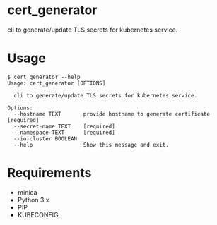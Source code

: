 # cert_generator

cli to generate/update TLS secrets for kubernetes service.

# Usage

```shell
$ cert_generator --help
Usage: cert_generator [OPTIONS]

  cli to generate/update TLS secrets for kubernetes service.

Options:
  --hostname TEXT       provide hostname to generate certificate  [required]
  --secret-name TEXT    [required]
  --namespace TEXT      [required]
  --in-cluster BOOLEAN
  --help                Show this message and exit.
```

# Requirements

- minica
- Python 3.x
- PIP
- KUBECONFIG
